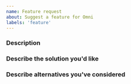 ```yaml
---
name: Feature request
about: Suggest a feature for Omni
labels: 'feature'
---
```


### Description

<!-- ✍️ A clear and concise description of the problem or missing capability... --> 

### Describe the solution you'd like

<!-- ✍️ If you have a solution in mind, please describe it. -->

### Describe alternatives you've considered

<!-- ✍️ Have you considered any alternative solutions or workarounds? --> 